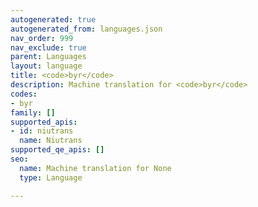 ```yaml
---
autogenerated: true
autogenerated_from: languages.json
nav_order: 999
nav_exclude: true
parent: Languages
layout: language
title: <code>byr</code>
description: Machine translation for <code>byr</code>
codes:
- byr
family: []
supported_apis:
- id: niutrans
  name: Niutrans
supported_qe_apis: []
seo:
  name: Machine translation for None
  type: Language

---
```


